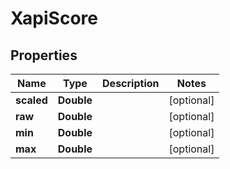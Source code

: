 
# XapiScore

## Properties
Name | Type | Description | Notes
------------ | ------------- | ------------- | -------------
**scaled** | **Double** |  |  [optional]
**raw** | **Double** |  |  [optional]
**min** | **Double** |  |  [optional]
**max** | **Double** |  |  [optional]



